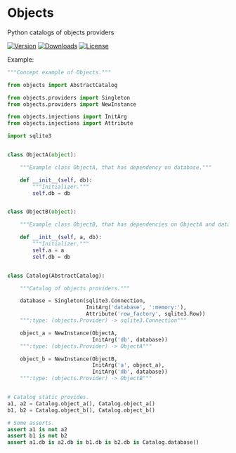 Objects
=======

Python catalogs of objects providers

[![Version](https://img.shields.io/pypi/v/Objects.svg)](https://pypi.python.org/pypi/Objects)
[![Downloads](https://img.shields.io/pypi/dm/Objects.svg)](https://pypi.python.org/pypi/Objects)
[![License](https://img.shields.io/pypi/l/Objects.svg)](https://pypi.python.org/pypi/Objects)

Example:

```python
"""Concept example of Objects."""

from objects import AbstractCatalog

from objects.providers import Singleton
from objects.providers import NewInstance

from objects.injections import InitArg
from objects.injections import Attribute

import sqlite3


class ObjectA(object):

    """Example class ObjectA, that has dependency on database."""

    def __init__(self, db):
        """Initializer."""
        self.db = db


class ObjectB(object):

    """Example class ObjectB, that has dependencies on ObjectA and database."""

    def __init__(self, a, db):
        """Initializer."""
        self.a = a
        self.db = db


class Catalog(AbstractCatalog):

    """Catalog of objects providers."""

    database = Singleton(sqlite3.Connection,
                         InitArg('database', ':memory:'),
                         Attribute('row_factory', sqlite3.Row))
    """:type: (objects.Provider) -> sqlite3.Connection"""

    object_a = NewInstance(ObjectA,
                           InitArg('db', database))
    """:type: (objects.Provider) -> ObjectA"""

    object_b = NewInstance(ObjectB,
                           InitArg('a', object_a),
                           InitArg('db', database))
    """:type: (objects.Provider) -> ObjectB"""


# Catalog static provides.
a1, a2 = Catalog.object_a(), Catalog.object_a()
b1, b2 = Catalog.object_b(), Catalog.object_b()

# Some asserts.
assert a1 is not a2
assert b1 is not b2
assert a1.db is a2.db is b1.db is b2.db is Catalog.database()
```
